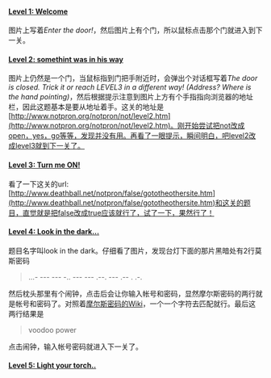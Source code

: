 #### [Level 1: Welcome](http://www.notpron.org/notpron/levelone.htm)
图片上写着*Enter the door!*，然后图片上有个门，所以鼠标点击那个门就进入到下一关。

#### [Level 2: somethint was in his way](http://www.notpron.org/notpron/not/level2.htm)
图片上仍然是一个门，当鼠标指到门把手附近时，会弹出个对话框写着*The door is closed. Trick it or reach LEVEL3 in a different way! (Address? Where is the hand pointing)*，然后根据提示注意到图片上方有个手指指向浏览器的地址栏，因此这题基本是要从地址着手。这关的地址是[http://www.notpron.org/notpron/not/level2.htm](http://www.notpron.org/notpron/not/level2.htm)。刚开始尝试把not改成open，yes，go等等，发现并没有用。再看了一眼提示，瞬间明白，吧level2改成level3就到下一关了。

#### [Level 3: Turn me ON!](http://www.deathball.net/notpron/false/gototheothersite.htm)
看了一下这关的url: [http://www.deathball.net/notpron/false/gototheothersite.htm](http://www.deathball.net/notpron/false/gototheothersite.htm)和这关的题目，直觉就是把false改成true应该就行了，试了一下，果然行了！

#### [Level 4: Look in the dark...](http://www.deathball.net/notpron/true/gototheothersite.htm)
题目名字叫look in the dark。仔细看了图片，发现台灯下面的那片黑暗处有2行莫斯密码
> ...- --- --- -.. --- ---
> .--. --- .-- . .-.

然后枕头那里有个闹钟，点击后会让你输入帐号和密码，显然摩尔斯密码的两行就是帐号和密码了。对照着[摩尔斯密码的Wiki](https://en.wikipedia.org/wiki/Morse_code)，一个一个字符去匹配就行。最后这两行结果是
> voodoo
> power

点击闹钟，输入帐号密码就进入下一关了。

#### [Level 5: Light your torch..](http://www.deathball.net/notpron/google/shestheoneforme.htm)

